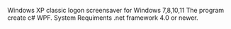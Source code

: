 Windows XP classic logon screensaver for Windows 7,8,10,11
The program create c# WPF.
System Requiments .net framework 4.0 or newer.
